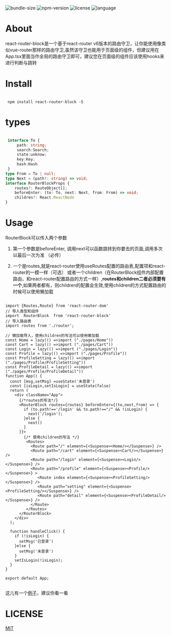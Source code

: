 ![bundle-size](https://img.shields.io/bundlephobia/min/react-router-block?color=green) 
![npm-version](https://img.shields.io/npm/v/react-router-block)
![license](https://img.shields.io/npm/l/react-router-block)
![language](https://img.shields.io/badge/language-typescript-blue)

# About

react-router-block是一个基于react-router v6版本的路由守卫，让你能使用像类似vue-router那样的路由守卫,虽然该守卫也能用于页面级的组件，但建议用在App.tsx里面当作全局的路由守卫即可，建议您在页面级的组件应该使用hooks来进行判断与跳转
# Install

```

 npm install react-router-block -S

```
# types

```typescript

 interface To {
     path: string;
     search:Search;
     state:unknow;
     key:Key;
     hash:Hash
 }
type From = To | null;
type Next = (path?: string) => void;
interface RouterBlockProps {
    routes?: RouteObject[];
    beforeEnter: (to: To, next: Next, from: From) => void;
    children?: React.ReactNode
}

```

# Usage

RouterBlock可以传入两个参数
1. 第一个参数是beforeEnter, 调用next可以函数跳转到你要去的页面,调用多次以最后一次为准 （必传）

2. 一个是routes,就是react-router使用useRoutes配置的路由表,配置项和react-router的一模一样（可选）
或者一个children（在RouterBlock组件内部配置路由，和react-router配置路由的方式一样）,**routes和children二者必须要有一个**,如果两者都有，则children的配置会生效,使用children的方式配置路由的时候可以使用懒加载

```tsx

import {Routes,Route} from 'react-router-dom'
// 导入类型和组件
import  RouterBlock  from 'react-router-block'
// 导入路由表
import routes from './router';

// 懒加载导入，使用children的写法可以使用懒加载
const Home = lazy(() =>import ("./pages/Home"))
const Cart = lazy(() =>import ("./pages/Cart"))
const Login = lazy(() =>import ("./pages/Login"))
const Profile = lazy(() =>import ("./pages/Profile"))
const ProfileSetting = lazy(() =>import ("./pages/Profile/ProfileSetting"))
const ProfileDetail = lazy(() =>import ("./pages/Profile/ProfileDetail"))
function App() {
  const [msg,setMsg] =useState('未登录')
  const [isLogin,setIsLogin] = useState(false)
  return (
    <div className="App">
      {/*routes的写法*/}
      <RouterBlock routes={routes} beforeEnter={(to,next,from) => {
        if (to.path!=='/login' && to.path!=="/" && !isLogin) {
          next('/login');
        }else {
          next()
        }
      }}>
        {/* 使用children的写法 */}
         <Routes>
           <Route path="/" element={<Suspense><Home/></Suspense>} />
           <Route path="/cart" element={<Suspense><Cart/></Suspense>} />
           <Route path="/login" element={<Suspense><Login/></Suspense>} />
           <Route path="/profile" element={<Suspense><Profile/></Suspense>} >
              <Route index element={<Suspense><ProfileSetting/></Suspense>} />
              <Route path="setting" element={<Suspense><ProfileSetting/></Suspense>} />
              <Route path="detail" element={<Suspense><ProfileDetail/></Suspense>} />
           </Route>
         </Routes>
      </RouterBlock>
    </div>
  ); 

  function handleClick() {
    if (!isLogin) {
      setMsg('已登录')
    }else {
      setMsg('未登录')
    }
    setIsLogin(!isLogin);
  }
}

export default App;


```

这儿有一个[例子](https://github.com/left0ver/react-router-block/blob/main/example)，建议你看一看

# LICENSE

[MIT](https://github.com/left0ver/react-router-block/blob/main/LICENSE)
